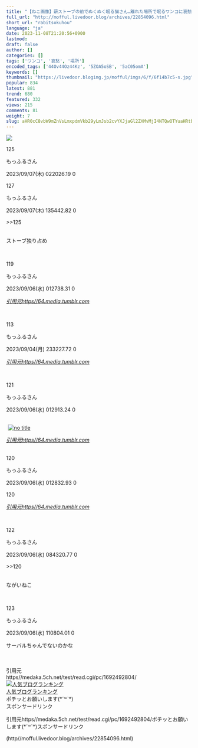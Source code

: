 ```yaml
---
title: "【ねこ画像】薪ストーブの前でぬくぬく眠る猫さん…離れた場所で眠るワンコに哀愁が漂いますwww "
full_url: "http://mofful.livedoor.blog/archives/22854096.html"
short_url: "rabitsokuhou"
language: "ja"
date: 2023-11-08T21:20:56+0900
lastmod: 
draft: false
author: []
categories: []
tags: ['ワンコ', '哀愁', '場所']
encoded_tags: ['44Ov44Oz44Kz', '5ZOA5oSB', '5aC05omA']
keywords: []
thumbnail: "https://livedoor.blogimg.jp/mofful/imgs/6/f/6f14b7c5-s.jpg"
popular: 834
latest: 881
trend: 680
featured: 332
views: 215
comments: 81
weight: 7
slug: aHR0cC8vbW9mZnVsLmxpdmVkb29yLmJsb2cvYXJjaGl2ZXMvMjI4NTQwOTYuaHRtbA==
---
```


![](https://livedoor.blogimg.jp/mofful/imgs/6/f/6f14b7c5-s.jpg)

<div><p class='t_h'>125 <p>もっふるさん</p> <p> 2023/09/07(木) 022026.19 0<br></p></p><p class='t_h t_i'>127 <p>もっふるさん</p> <p> 2023/09/07(木) 135442.82 0</p></p> <p class='t_b t_i'> <p class='anchor'>>>125</p> <br> ストーブ独り占め </p><br> <p class='t_h'>119 <p>もっふるさん</p> <p> 2023/09/06(水) 012738.31 0</p></p> <a title='' target='_blank' href='https//64.media.tumblr.com/7f2b2a403b0d051ae9acc78b443362d4/51938341093867fe-e0/s1280x1920/f684fc77bd71c717348ac97ee29f6885b14753aa.jpg'><i><p>引用元https//64.media.tumblr.com<br></p></i></a><br> <p class='t_h'>113 <p>もっふるさん</p> <p> 2023/09/04(月) 233227.72 0</p></p> <a title='' target='_blank' href='https//64.media.tumblr.com/d44a88669fb5406bf2bc5543bb88c61e/51dc1c04c1880528-2a/s1280x1920/08c06a37a7f39f587641e59cab4b2729d96a4568.jpg'><i><p>引用元https//64.media.tumblr.com<br></p></i></a><br> <p class='t_h'>121 <p>もっふるさん</p> <p>2023/09/06(水) 012913.24 0</p></p><br><a href='https//livedoor.blogimg.jp/mofful/imgs/2/f/2f4a8bf0.jpg' target='_blank'><img src='https//livedoor.blogimg.jp/mofful/imgs/2/f/2f4a8bf0-s.jpg' alt='no title' class='image pict' border='0' hspace='5'></a><br><a title='' target='_blank' href='https//64.media.tumblr.com/2784df7e560ff142baabd209005f213a/6637c88d700b3673-ef/s2048x3072/91227077f45850a713fdaac19078cc4747d03a43.jpg'><i><p>引用元https//64.media.tumblr.com</p></i></a><br>120 <p>もっふるさん</p> <p> 2023/09/06(水) 012832.93 0</p><p>120</p><a title='' target='_blank' href='https//64.media.tumblr.com/122b149d7e58257e88d2d626edd02ef2/e364631216136371-29/s1280x1920/72defdb446a6a3a602fad5b8e8db6d209b1aab7f.jpg'><i><p>引用元https//64.media.tumblr.com<br></p></i></a><br> <p class='t_h t_i'>122 <p>もっふるさん</p> <p> 2023/09/06(水) 084320.77 0</p></p> <p class='t_b t_i'> <p class='anchor'>>>120</p> <br> ながいねこ </p><br> <p class='t_h'>123 <p>もっふるさん</p> <p> 2023/09/06(水) 110804.01 0</p></p> <p class='t_b'> サーバルちゃんでないのかな </p><br> <br>引用元<br>https//medaka.5ch.net/test/read.cgi/pc/1692492804/<br><a href='//blog.with2.net/link/?2036932'><img title='人気ブログランキング' src='https//blog.with2.net/img/banner/banner_21.gif'></a><br><a href='//blog.with2.net/link/?2036932'>人気ブログランキング</a><br>ポチッとお願いします(*´꒳`*)<br>スポンサードリンク<br><img alt='' src='https//www11.a8.net/0.gif?a8mat=3BDUGQ+4RHMA+2HOM+BS629' height='1' width='1' border='0'> <p>引用元https//medaka.5ch.net/test/read.cgi/pc/1692492804/ポチッとお願いします(*´꒳`*)スポンサードリンク</p></div>

(http//mofful.livedoor.blog/archives/22854096.html)
